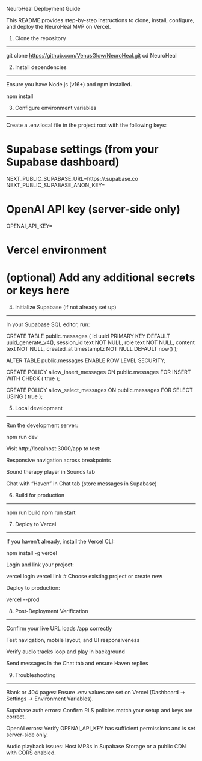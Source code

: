 NeuroHeal Deployment Guide

This README provides step-by-step instructions to clone, install, configure, and deploy the NeuroHeal MVP on Vercel.

1. Clone the repository




---

git clone https://github.com/VenusGlow/NeuroHeal.git
cd NeuroHeal

2. Install dependencies




---

Ensure you have Node.js (v16+) and npm installed.

npm install

3. Configure environment variables




---

Create a .env.local file in the project root with the following keys:

# Supabase settings (from your Supabase dashboard)
NEXT_PUBLIC_SUPABASE_URL=https://<your-project-ref>.supabase.co
NEXT_PUBLIC_SUPABASE_ANON_KEY=<your-anon-public-key>

# OpenAI API key (server-side only)
OPENAI_API_KEY=<your-openai-api-key>

# Vercel environment
# (optional) Add any additional secrets or keys here

4. Initialize Supabase (if not already set up)




---

In your Supabase SQL editor, run:

CREATE TABLE public.messages (
  id uuid PRIMARY KEY DEFAULT uuid_generate_v4(),
  session_id text NOT NULL,
  role text NOT NULL,
  content text NOT NULL,
  created_at timestamptz NOT NULL DEFAULT now()
);

ALTER TABLE public.messages ENABLE ROW LEVEL SECURITY;

CREATE POLICY allow_insert_messages
  ON public.messages
  FOR INSERT
  WITH CHECK ( true );

CREATE POLICY allow_select_messages
  ON public.messages
  FOR SELECT
  USING ( true );

5. Local development




---

Run the development server:

npm run dev

Visit http://localhost:3000/app to test:

Responsive navigation across breakpoints

Sound therapy player in Sounds tab

Chat with “Haven” in Chat tab (store messages in Supabase)


6. Build for production




---

npm run build
npm run start

7. Deploy to Vercel




---

If you haven’t already, install the Vercel CLI:

npm install -g vercel

Login and link your project:

vercel login
vercel link # Choose existing project or create new

Deploy to production:

vercel --prod

8. Post-Deployment Verification




---

Confirm your live URL loads /app correctly

Test navigation, mobile layout, and UI responsiveness

Verify audio tracks loop and play in background

Send messages in the Chat tab and ensure Haven replies


9. Troubleshooting




---

Blank or 404 pages: Ensure .env values are set on Vercel (Dashboard → Settings → Environment Variables).

Supabase auth errors: Confirm RLS policies match your setup and keys are correct.

OpenAI errors: Verify OPENAI_API_KEY has sufficient permissions and is set server-side only.

Audio playback issues: Host MP3s in Supabase Storage or a public CDN with CORS enabled.
